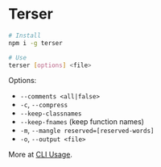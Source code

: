 # Terser

```bash
# Install
npm i -g terser
```

```bash
# Use
terser [options] <file>
```

Options:

- `--comments <all|false>`
- `-c`, `--compress`
- `--keep-classnames`
- `--keep-fnames` (keep function names)
- `-m`, `--mangle reserved=[reserved-words]`
- `-o`, `--output <file>`

More at [CLI Usage](https://terser.org/docs/cli-usage).
